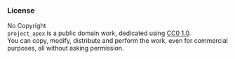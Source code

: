


### License
No Copyright  
`project_apex` is a public domain work, dedicated using [CC0 1.0](https://creativecommons.org/publicdomain/zero/1.0/).  
You can copy, modify, distribute and perform the work, even for commercial purposes, all without asking permission.

